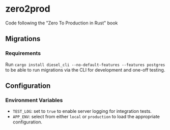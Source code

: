 # zero2prod
Code following the "Zero To Production in Rust" book

## Migrations

### Requirements

Run `cargo install diesel_cli --no-default-features --features postgres` to be able to run migrations via the CLI for development and one-off testing.

## Configuration

### Environment Variables

- `TEST_LOG`: set to `true` to enable server logging for integration tests.
- `APP_ENV`: select from either `local` or `production` to load the appropriate configuration.
